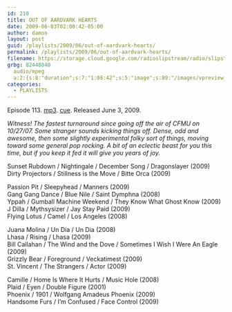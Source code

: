 ```yaml
---
id: 210
title: OUT OF AARDVARK HEARTS
date: 2009-06-03T02:00:42-05:00
author: damon
layout: post
guid: /playlists/2009/06/out-of-aardvark-hearts/
permalink: /playlists/2009/06/out-of-aardvark-hearts/
filename: https://storage.cloud.google.com/radioslipstream/radio/slipstream-113.mp3
grbg: 82448840
  audio/mpeg
  a:2:{s:8:"duration";s:7:"1:08:42";s:5:"image";s:89:"/images/vpreview_center.png";}
categories:
  - PLAYLISTS
---
```


Episode 113. [mp3](https://storage.cloud.google.com/radioslipstream/radio/slipstream-113.mp3). [cue](https://storage.cloud.google.com/radioslipstream/radio/slipstream-113.cue). Released June 3, 2009.

_Witness! The fastest turnaround since going off the air of CFMU on 10/27/07. Some stranger sounds kicking things off. Dense, odd and awesome, then some slightly experimental folky sort of things, moving toward some general pop rocking. A bit of an eclectic beast for you this time, but if you keep it fed it will give you years of joy._

Sunset Rubdown / Nightingale / December Song / Dragonslayer (2009)  
Dirty Projectors / Stillness is the Move / Bitte Orca (2009)

Passion Pit / Sleepyhead / Manners (2009)  
Gang Gang Dance / Blue Nile / Saint Dymphna (2008)  
Yppah / Gumball Machine Weekend / They Know What Ghost Know (2009)  
J Dilla / Mythsysizer / Jay Stay Paid (2009)  
Flying Lotus / Camel / Los Angeles (2008)

Juana Molina / Un Día / Un Dia (2008)  
Lhasa / Rising / Lhasa (2009)  
Bill Callahan / The Wind and the Dove / Sometimes I Wish I Were An Eagle (2009)  
Grizzly Bear / Foreground / Veckatimest (2009)  
St. Vincent / The Strangers / Actor (2009)

Camille / Home Is Where It Hurts / Music Hole (2008)  
Plaid / Eyen / Double Figure (2001)  
Phoenix / 1901 / Wolfgang Amadeus Phoenix (2009)  
Handsome Furs / I’m Confused / Face Control (2009)
